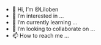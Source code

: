 - 👋 Hi, I’m @Liloben
- 👀 I’m interested in ...
- 🌱 I’m currently learning ...
- 💞️ I’m looking to collaborate on ...
- 📫 How to reach me ...

<!---
Liloben/Liloben is a ✨ special ✨ repository because its `README.md` (this file) appears on your GitHub profile.
You can click the Preview link to take a look at your changes.
--->
